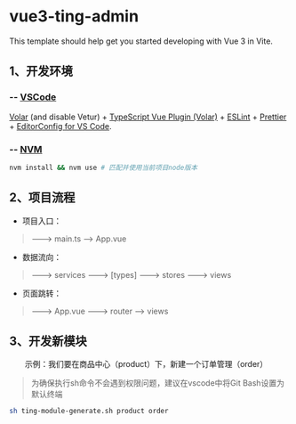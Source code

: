 # vue3-ting-admin

This template should help get you started developing with Vue 3 in Vite.

## 1、开发环境

### -- [VSCode](https://code.visualstudio.com/)

[Volar](https://marketplace.visualstudio.com/items?itemName=Vue.volar) (and disable Vetur) + [TypeScript Vue Plugin (Volar)](https://marketplace.visualstudio.com/items?itemName=Vue.vscode-typescript-vue-plugin) + [ESLint](https://marketplace.visualstudio.com/items?itemName=dbaeumer.vscode-eslint) + [Prettier](https://marketplace.visualstudio.com/items?itemName=esbenp.prettier-vsco) + [EditorConfig for VS Code](https://marketplace.visualstudio.com/items?itemName=EditorConfig.EditorConfig).

### -- [NVM](https://github.com/nvm-sh/nvm)

```sh
nvm install && nvm use # 匹配并使用当前项目node版本
```

## 2、项目流程

- 项目入口：

> ---> main.ts --> App.vue

- 数据流向：

> ---> services ---> [types] ---> stores ---> views

- 页面跳转：

> ---> App.vue ---> router --> views

## 3、开发新模块

&emsp;&emsp;示例：我们要在商品中心（product）下，新建一个订单管理（order）

> 为确保执行sh命令不会遇到权限问题，建议在vscode中将Git Bash设置为默认终端

```sh
sh ting-module-generate.sh product order
```
